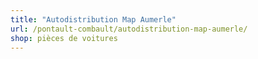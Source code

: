 ```yaml
---
title: "Autodistribution Map Aumerle"
url: /pontault-combault/autodistribution-map-aumerle/
shop: pièces de voitures
---
```

